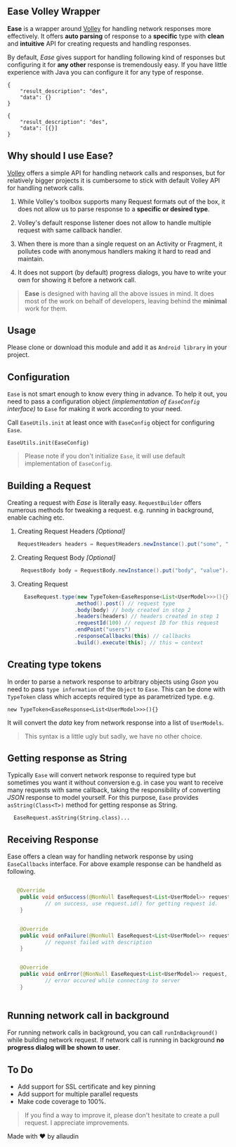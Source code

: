 ## Ease Volley Wrapper

**Ease** is a wrapper around [Volley](https://github.com/google/volley) for handling network 
responses more effectively. It offers **auto parsing** of response to a **specific** type with **clean**
and **intuitive** API for creating requests and handling responses.

By default, _Ease_ gives support for handling following kind of responses but configuring it 
for **any other** response is tremendously easy. If you have little experience with Java you can configure
 it for any type of response.

    {
 	    "result_description": "des",
 	    "data": {}
    }
                 
    {
  	    "result_description": "des",
  	    "data": [{}]
    }

## Why should I use Ease?

[Volley](https://github.com/google/volley) offers a simple API for handling network calls and responses, 
but for relatively bigger projects it is cumbersome to stick with default Volley API for handling 
network calls.

1. While Volley's toolbox supports many Request formats out of the box, it does not allow us to parse response 
to a **specific or desired type**. 

2. Volley's default response listener does not allow to handle multiple request with same callback handler.

3. When there is more than a single request on an Activity or Fragment, it pollutes code with anonymous 
handlers making it hard to read and maintain.

4. It does not support (by default) progress dialogs, you have to write your own for showing it before a 
network call.


> **Ease** is designed with having all the above issues in mind. It does most of the work on behalf of 
> developers, leaving behind the **minimal** work for them.

## Usage

Please clone or download this module and add it as `Android library` in your project.

## Configuration

`Ease` is not smart enough to know every thing in advance. To help it out, you need to pass a configuration 
object *(implementation of `EaseConfig` interface)* to `Ease` for making it work according to your need.

Call `EaseUtils.init` at least once with `EaseConfig` object for configuring `Ease`.

    EaseUtils.init(EaseConfig)
    
        
> Please note if you don't initialize `Ease`, it will use default implementation of `EaseConfig`.        
    

## Building a Request

Creating a request with *Ease* is literally easy. `RequestBuilder` offers numerous methods for 
tweaking a request. e.g. running in background, enable caching etc.

  1. Creating Request Headers *[Optional]*
  
      ```java
      RequestHeaders headers = RequestHeaders.newInstance().put("some", "value").put("key", "va");
      ```
  2. Creating Request Body *[Optional]*   
  
      ```java
       RequestBody body = RequestBody.newInstance().put("body", "value").put("other", "val");
      ```
  
  3. Creating Request
  
  
      ```java
        EaseRequest.type(new TypeToken<EaseResponse<List<UserModel>>>(){}) // type token discussed below
                        .method().post() // request type
                        .body(body) // body created in step 2
                        .headers(headers) // headers created in step 1
                        .requestId(100) // request ID for this request
                        .endPoint("users") 
                        .responseCallbacks(this) // callbacks
                        .build().execute(this); // this = context
      ```

## Creating type tokens

In order to parse a network response to arbitrary objects using *Gson* you need to pass `type information` of the `Object`
to `Ease`. This can be done with `TypeToken` class which accepts required type as parametrized type. e.g.

    new TypeToken<EaseResponse<List<UserModel>>>(){}

It will convert the *data* key from network response into a list of `UserModels`.

> This syntax is a little ugly but sadly, we have no other choice.

## Getting response as String

Typically `Ease` will convert network response to required type but sometimes you want it without conversion e.g. in case 
you want to receive many requests with same callback, taking the responsibility of converting *JSON* response
to model yourself. For this purpose, `Ease` provides `asString(Class<T>)` method for getting response as String.

      EaseRequest.asString(String.class)...

## Receiving Response

Ease offers a clean way for handling network response by using `EaseCallbacks` interface. For 
above example response can be handheld as following.

```java

   @Override
    public void onSuccess(@NonNull EaseRequest<List<UserModel>> request, @NonNull String description, @Nullable List<UserModel> data) {
            // on success, use request.id() for getting request id.
    }


    @Override
    public void onFailure(@NonNull EaseRequest<List<UserModel>> request, @NonNull String description) {
            // request failed with description
    }


    @Override
    public void onError(@NonNull EaseRequest<List<UserModel>> request, @NonNull EaseException e) {
            // error occured while connecting to server
    }
    
```


## Running network call in background

For running network calls in background, you can call `runInBackground()` while building network request. If 
network call is running in background **no progress dialog will be shown to user**.


## To Do

- Add support for SSL certificate and key pinning
- Add support for multiple parallel requests
- Make code coverage to 100%.

> If you find a way to improve it, please don't hesitate to create a pull request. 
> I appreciate improvements.


Made with :heart: by allaudin